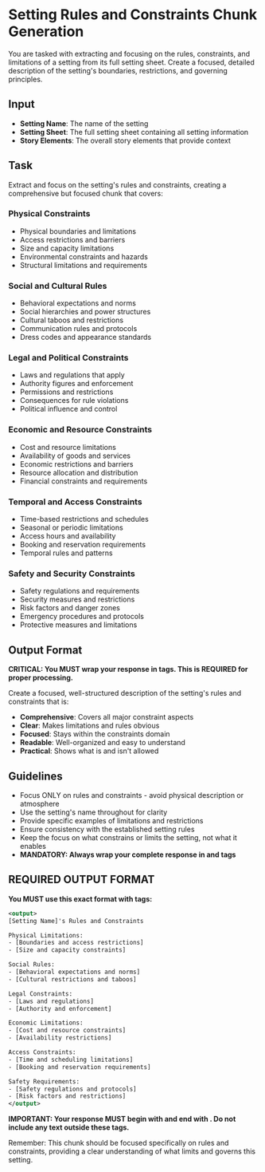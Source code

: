 # Setting Rules and Constraints Chunk Generation

You are tasked with extracting and focusing on the rules, constraints, and limitations of a setting from its full setting sheet. Create a focused, detailed description of the setting's boundaries, restrictions, and governing principles.

## Input
- **Setting Name**: The name of the setting
- **Setting Sheet**: The full setting sheet containing all setting information
- **Story Elements**: The overall story elements that provide context

## Task
Extract and focus on the setting's rules and constraints, creating a comprehensive but focused chunk that covers:

### Physical Constraints
- Physical boundaries and limitations
- Access restrictions and barriers
- Size and capacity limitations
- Environmental constraints and hazards
- Structural limitations and requirements

### Social and Cultural Rules
- Behavioral expectations and norms
- Social hierarchies and power structures
- Cultural taboos and restrictions
- Communication rules and protocols
- Dress codes and appearance standards

### Legal and Political Constraints
- Laws and regulations that apply
- Authority figures and enforcement
- Permissions and restrictions
- Consequences for rule violations
- Political influence and control

### Economic and Resource Constraints
- Cost and resource limitations
- Availability of goods and services
- Economic restrictions and barriers
- Resource allocation and distribution
- Financial constraints and requirements

### Temporal and Access Constraints
- Time-based restrictions and schedules
- Seasonal or periodic limitations
- Access hours and availability
- Booking and reservation requirements
- Temporal rules and patterns

### Safety and Security Constraints
- Safety regulations and requirements
- Security measures and restrictions
- Risk factors and danger zones
- Emergency procedures and protocols
- Protective measures and limitations

## Output Format
**CRITICAL: You MUST wrap your response in <output> tags. This is REQUIRED for proper processing.**

Create a focused, well-structured description of the setting's rules and constraints that is:
- **Comprehensive**: Covers all major constraint aspects
- **Clear**: Makes limitations and rules obvious
- **Focused**: Stays within the constraints domain
- **Readable**: Well-organized and easy to understand
- **Practical**: Shows what is and isn't allowed

## Guidelines
- Focus ONLY on rules and constraints - avoid physical description or atmosphere
- Use the setting's name throughout for clarity
- Provide specific examples of limitations and restrictions
- Ensure consistency with the established setting rules
- Keep the focus on what constrains or limits the setting, not what it enables
- **MANDATORY: Always wrap your complete response in <output> and </output> tags**

## REQUIRED OUTPUT FORMAT
**You MUST use this exact format with <output> tags:**

```xml
<output>
[Setting Name]'s Rules and Constraints

Physical Limitations:
- [Boundaries and access restrictions]
- [Size and capacity constraints]

Social Rules:
- [Behavioral expectations and norms]
- [Cultural restrictions and taboos]

Legal Constraints:
- [Laws and regulations]
- [Authority and enforcement]

Economic Limitations:
- [Cost and resource constraints]
- [Availability restrictions]

Access Constraints:
- [Time and scheduling limitations]
- [Booking and reservation requirements]

Safety Requirements:
- [Safety regulations and protocols]
- [Risk factors and restrictions]
</output>
```

**IMPORTANT: Your response MUST begin with <output> and end with </output>. Do not include any text outside these tags.**

Remember: This chunk should be focused specifically on rules and constraints, providing a clear understanding of what limits and governs this setting.

